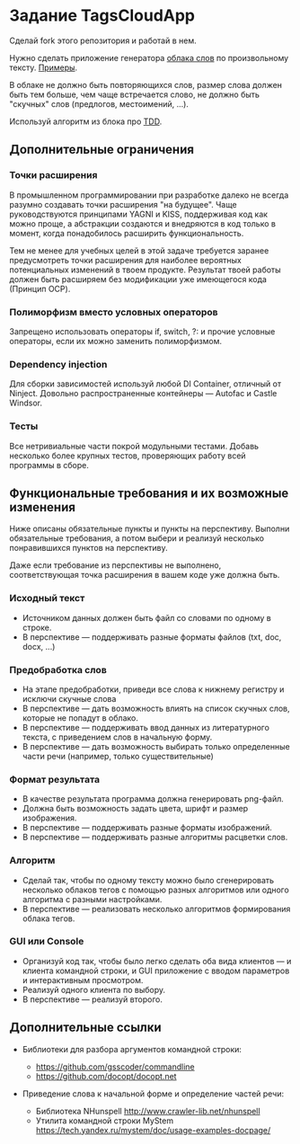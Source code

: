 # Задание TagsCloudApp

Сделай fork этого репозитория и работай в нем.

Нужно сделать приложение генератора [облака слов](https://ru.wikipedia.org/wiki/%D0%9E%D0%B1%D0%BB%D0%B0%D0%BA%D0%BE_%D1%82%D0%B5%D0%B3%D0%BE%D0%B2) по произвольному тексту.
[Примеры](https://www.google.ru/search?q=%D0%9E%D0%B1%D0%BB%D0%B0%D0%BA%D0%BE+%D1%81%D0%BB%D0%BE%D0%B2&tbm=isch).

В облаке не должно быть повторяющихся слов, размер слова должен быть тем больше, чем чаще встречается слово, не должно быть "скучных" слов (предлогов, местоимений, ...).

Используй алгоритм из блока про [TDD](https://github.com/kontur-csharper/tdd).

## Дополнительные ограничения

### Точки расширения

В промышленном программировании при разработке далеко не всегда разумно создавать точки расширения "на будущее". 
Чаще руководствуются принципами YAGNI и KISS, поддерживая код как можно проще, а абстракции создаются и внедряются в код только в момент, 
когда понадобилось расширить функциональность.

Тем не менее для учебных целей в этой задаче требуется заранее предусмотреть точки расширения для наиболее вероятных потенциальных изменений в твоем продукте.
Результат твоей работы должен быть расширяем без модификации уже имеющегося кода (Принцип OCP).

### Полиморфизм вместо условных операторов

Запрещено использовать операторы if, switch, ?: и прочие условные операторы, если их можно заменить полиморфизмом.

### Dependency injection

Для сборки зависимостей используй любой DI Container, отличный от Ninject. 
Довольно распространенные контейнеры — Autofac и Castle Windsor.

### Тесты

Все нетривиальные части покрой модульными тестами.
Добавь несколько более крупных тестов, проверяющих работу всей программы в сборе.

## Функциональные требования и их возможные изменения

Ниже описаны обязательные пункты и пункты на перспективу. 
Выполни обязательные требования, а потом выбери и реализуй несколько понравившихся пунктов на перспективу.

Даже если требование из перспективы не выполнено, соответствующая точка расширения в вашем коде уже должна быть.

### Исходный текст 

* Источником данных должен быть файл со словами по одному в строке.
* В перспективе — поддерживать разные форматы файлов (txt, doc, docx, ...)

### Предобработка слов

* На этапе предобработки, приведи все слова к нижнему регистру и исключи скучные слова
* В перспективе — дать возможность влиять на список скучных слов, которые не попадут в облако.
* В перспективе — поддерживать ввод данных из литературного текста, с приведением слов в начальную форму.
* В перспективе — дать возможность выбирать только определенные части речи (например, только существительные)

### Формат результата

* В качестве результата программа должна генерировать png-файл. 
* Должна быть возможность задать цвета, шрифт и размер изображения.
* В перспективе — поддерживать разные форматы изображений.
* В перспективе — поддерживать разные алгоритмы расцветки слов.

### Алгоритм

* Сделай так, чтобы по одному тексту можно было сгенерировать несколько облаков тегов с помощью разных алгоритмов или одного алгоритма с разными настройками.
* В перспективе — реализовать несколько алгоритмов формирования облака тегов.

### GUI или Console

* Организуй код так, чтобы было легко сделать оба вида клиентов — и клиента командной строки, и GUI приложение с вводом параметров и интерактивным просмотром.
* Реализуй одного клиента по выбору.
* В перспективе — реализуй второго.



## Дополнительные ссылки

* Библиотеки для разбора аргументов командной строки:
	
	* https://github.com/gsscoder/commandline
	* https://github.com/docopt/docopt.net

* Приведение слова к начальной форме и определение частей речи:
	
	* Библиотека NHunspell http://www.crawler-lib.net/nhunspell
	* Утилита командной строки MyStem https://tech.yandex.ru/mystem/doc/usage-examples-docpage/
	
	
